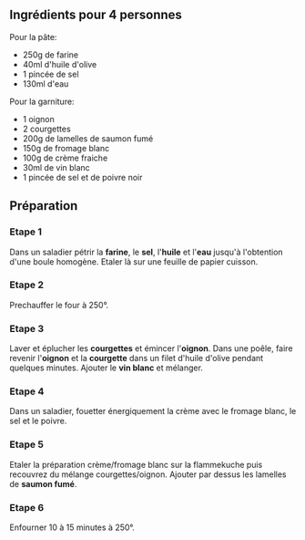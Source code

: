 ## Ingrédients pour 4 personnes

Pour la pâte:

- 250g de farine
- 40ml d'huile d'olive
- 1 pincée de sel
- 130ml d'eau

Pour la garniture:

- 1 oignon
- 2 courgettes
- 200g de lamelles de saumon fumé
- 150g de fromage blanc
- 100g de crème fraiche
- 30ml de vin blanc
- 1 pincée de sel et de poivre noir

## Préparation

### Etape 1

Dans un saladier pétrir la **farine**, le **sel**, l'**huile** et l'**eau** jusqu'à l'obtention d'une boule homogène. Etaler là sur une feuille de papier cuisson.

### Etape 2

Prechauffer le four à 250°.

### Etape 3

Laver et éplucher les **courgettes** et émincer l'**oignon**. Dans une poêle, faire revenir l'**oignon** et la **courgette** dans un filet d'huile d'olive pendant quelques minutes. Ajouter le **vin blanc** et mélanger.

### Etape 4

Dans un saladier, fouetter énergiquement la crème avec le fromage blanc, le sel et le poivre.

### Etape 5

Etaler la préparation crème/fromage blanc sur la flammekuche puis recouvrez du mélange courgettes/oignon. Ajouter par dessus les lamelles de **saumon fumé**.

### Etape 6

Enfourner 10 à 15 minutes à 250°.

